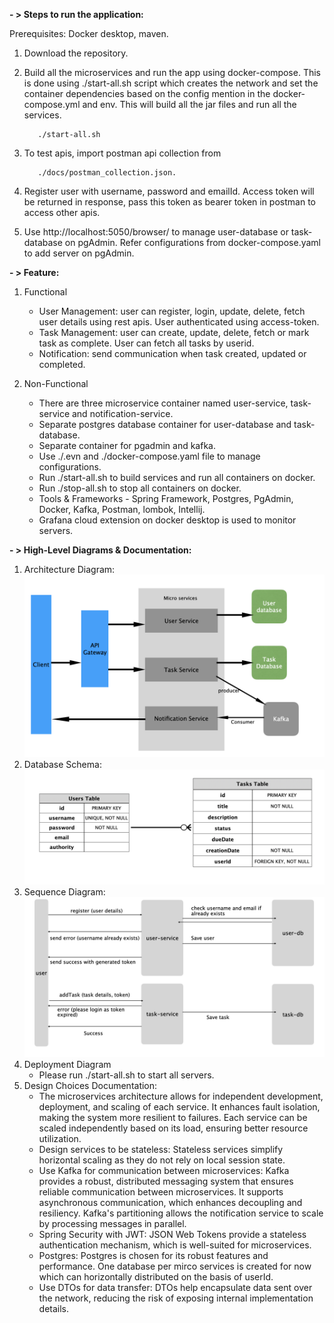 
   **- > Steps to run the application:**

Prerequisites: Docker desktop, maven.

1. Download the repository.

2. Build all the microservices and run the app using docker-compose. This is done using ./start-all.sh script which creates the network and set the container dependencies based on the config mention in the docker-compose.yml and env. 
   This will build all the jar files and run all the services.
   ```
      ./start-all.sh
   ```
3. To test apis, import postman api collection from 
   ```
      ./docs/postman_collection.json.
   ```

4. Register user with username, password and emailId. Access token will be returned in response, pass this token as bearer token in postman to access other apis.
5. Use http://localhost:5050/browser/ to manage user-database or task-database on pgAdmin. Refer configurations from docker-compose.yaml to add server on pgAdmin.


 **- > Feature:**

1. Functional

   - User Management: user can register, login, update, delete, fetch user details using rest apis. User authenticated using access-token.
   - Task Management: user can create, update, delete, fetch or mark task as complete. User can fetch all tasks by userid.
   - Notification: send communication when task created, updated or completed.

2. Non-Functional

   - There are three microservice container named user-service, task-service and notification-service.
   - Separate postgres database container for user-database and task-database.
   - Separate container for pgadmin and kafka.
   - Use ./.evn and ./docker-compose.yaml file to manage configurations.
   - Run ./start-all.sh to build services and run all containers on docker.
   - Run ./stop-all.sh to stop all containers on docker.
   - Tools & Frameworks - Spring Framework, Postgres, PgAdmin, Docker, Kafka, Postman, lombok, Intellij.
   - Grafana cloud extension on docker desktop is used to monitor servers.


**- > High-Level Diagrams & Documentation:**

1. Architecture Diagram:
   ![Architecture Diagram](docs/architecture-diagram.png)
2. Database Schema:
   ![entity Diagram](docs/entity-diagram.png)
3. Sequence Diagram:
   ![sequence Diagram](docs/sequence-diagram.png)
4. Deployment Diagram
   - Please run ./start-all.sh to start all servers.
5. Design Choices Documentation:
   - The microservices architecture allows for independent development, deployment, and scaling of each service. It enhances fault isolation, making the system more resilient to failures. Each service can be scaled independently based on its load, ensuring better resource utilization.
   - Design services to be stateless: Stateless services simplify horizontal scaling as they do not rely on local session state.
   - Use Kafka for communication between microservices: Kafka provides a robust, distributed messaging system that ensures reliable communication between microservices. It supports asynchronous communication, which enhances decoupling and resiliency. Kafka's partitioning allows the notification service to scale by processing messages in parallel.
   - Spring Security with JWT: JSON Web Tokens provide a stateless authentication mechanism, which is well-suited for microservices.
   - Postgres: Postgres is chosen for its robust features and performance. One database per mirco services is created for now which can horizontally distributed on the basis of userId.
   - Use DTOs for data transfer: DTOs help encapsulate data sent over the network, reducing the risk of exposing internal implementation details.